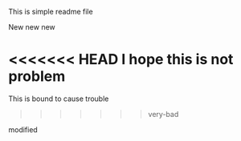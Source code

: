 This is simple readme file 

New new new 

<<<<<<< HEAD
I hope this is not problem
=======
This is bound to cause trouble

>>>>>>> very-bad

modified